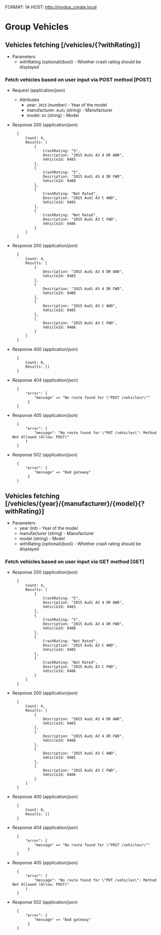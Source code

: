 FORMAT: 1A
HOST: http://modus_create.local

# Group Vehicles

## Vehicles fetching [/vehicles/{?withRating}]

+ Parameters
    + withRating (optional)(bool) - Whether crash rating should be displayed 

### Fetch vehicles based on user input via POST method [POST]

+ Request (application/json)
    
    + Attributes
        + year: `2015` (number) - Year of the model
        + manufacturer: `Audi` (string) - Manufacturer
        + model: `A3` (string) - Model

- Response 200 (application/json)

        {
            Count: 4,
            Results: [
                {
                    CrashRating: "5",
                    Description: "2015 Audi A3 4 DR AWD",
                    VehicleId: 9403
                },
                {
                    CrashRating: "5",
                    Description: "2015 Audi A3 4 DR FWD",
                    VehicleId: 9408
                },
                {
                    CrashRating: "Not Rated",
                    Description: "2015 Audi A3 C AWD",
                    VehicleId: 9405
                },
                {
                    CrashRating: "Not Rated",
                    Description: "2015 Audi A3 C FWD",
                    VehicleId: 9406
                }
            ]
        }

- Response 200 (application/json)

        {
            Count: 4,
            Results: [
                {
                    Description: "2015 Audi A3 4 DR AWD",
                    VehicleId: 9403
                },
                {
                    Description: "2015 Audi A3 4 DR FWD",
                    VehicleId: 9408
                },
                {
                    Description: "2015 Audi A3 C AWD",
                    VehicleId: 9405
                },
                {
                    Description: "2015 Audi A3 C FWD",
                    VehicleId: 9406
                }
            ]
        }

- Response 400 (application/json)

        {
            Count: 0,
            Results: []
        }

- Response 404 (application/json)

        {
            "error": {
                "message" => "No route found for \"POST /vehiclesr\""
             }
        }

- Response 405 (application/json)

        {
            "error": {
                "message": "No route found for \"PUT /vehicles\": Method Not Allowed (Allow: POST)"
            }
        }

- Response 502 (application/json)

        {
            "error": {
                "message" => "Bad gateway"
             }
        }

## Vehicles fetching [/vehicles/{year}/{manufacturer}/{model}{?withRating}]

+ Parameters
    + year (int) - Year of the model
    + manufacturer (string) - Manufacturer
    + model (string) - Model
    + withRating (optional)(bool) - Whether crash rating should be displayed 

### Fetch vehicles based on user input via GET method [GET]

- Response 200 (application/json)

        {
            Count: 4,
            Results: [
                {
                    CrashRating: "5",
                    Description: "2015 Audi A3 4 DR AWD",
                    VehicleId: 9403
                },
                {
                    CrashRating: "5",
                    Description: "2015 Audi A3 4 DR FWD",
                    VehicleId: 9408
                },
                {
                    CrashRating: "Not Rated",
                    Description: "2015 Audi A3 C AWD",
                    VehicleId: 9405
                },
                {
                    CrashRating: "Not Rated",
                    Description: "2015 Audi A3 C FWD",
                    VehicleId: 9406
                }
            ]
        }

- Response 200 (application/json)

        {
            Count: 4,
            Results: [
                {
                    Description: "2015 Audi A3 4 DR AWD",
                    VehicleId: 9403
                },
                {
                    Description: "2015 Audi A3 4 DR FWD",
                    VehicleId: 9408
                },
                {
                    Description: "2015 Audi A3 C AWD",
                    VehicleId: 9405
                },
                {
                    Description: "2015 Audi A3 C FWD",
                    VehicleId: 9406
                }
            ]
        }

- Response 400 (application/json)

        {
            Count: 0,
            Results: []
        }

- Response 404 (application/json)

        {
            "error": {
                "message" => "No route found for \"POST /vehiclesr\""
             }
        }

- Response 405 (application/json)

        {
            "error": {
                "message": "No route found for \"PUT /vehicles\": Method Not Allowed (Allow: POST)"
            }
        }

- Response 502 (application/json)

        {
            "error": {
                "message" => "Bad gateway"
             }
        }